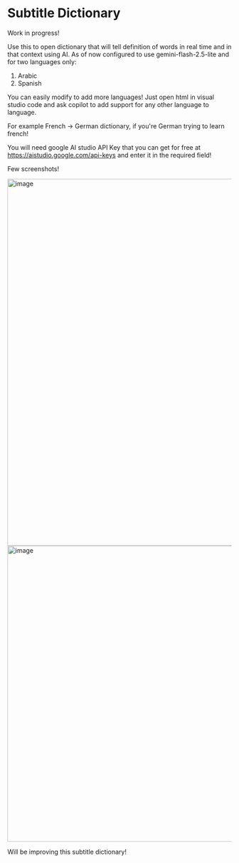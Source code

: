 # Subtitle Dictionary

Work in progress! 

Use this to open dictionary that will tell definition of words in real time and in that context using AI. As of now configured to use gemini-flash-2.5-lite and for two languages only:

1) Arabic
2) Spanish

You can easily modify to add more languages! Just open html in visual studio code and ask copilot to add support for any other language to language. 

For example French -> German dictionary, if you're German trying to learn french! 

You will need google AI studio API Key that you can get for free at https://aistudio.google.com/api-keys and enter it in the required field!

Few screenshots! 

<img width="1373" height="823" alt="image" src="https://github.com/user-attachments/assets/12240b12-0df1-4c8d-9b6e-0d35b7ef214d" />

<img width="1044" height="664" alt="image" src="https://github.com/user-attachments/assets/52d03fdc-3aaa-4544-b513-63e796f9e1ce" />

Will be improving this subtitle dictionary! 
